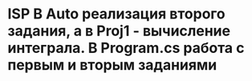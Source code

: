 # ISP В Auto реализация второго задания, а в Proj1 - вычисление интеграла. В Program.cs работа с первым и вторым заданиями
